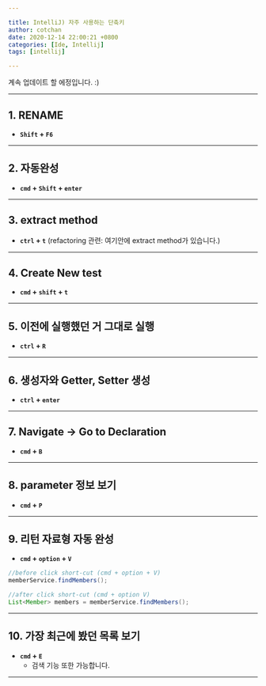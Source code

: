 ```yaml
---

title: IntelliJ) 자주 사용하는 단축키
author: cotchan
date: 2020-12-14 22:00:21 +0800
categories: [Ide, Intellij]
tags: [intellij]     

---
```


계속 업데이트 할 에정입니다. :)

---

## 1. RENAME

+ **`Shift` + `F6`**

---

## 2. 자동완성
 
+ **`cmd` + `Shift` + `enter`**

---

## 3. extract method

+ **`ctrl` + `t`** (refactoring 관련: 여기안에 extract method가 있습니다.)
    
---

## 4. Create New test

+ **`cmd` + `shift` + `t`**

---

## 5. 이전에 실행했던 거 그대로 실행

+ **`ctrl` + `R`**

---

## 6. 생성자와 Getter, Setter 생성

+ **`ctrl` + `enter`**

---

## 7. Navigate -> Go to Declaration


+ **`cmd` + `B`**

---

## 8. parameter 정보 보기

+ **`cmd` + `P`**

---

## 9. 리턴 자료형 자동 완성

+ **`cmd` + `option` + `V`**

```java
//before click short-cut (cmd + option + V)
memberService.findMembers();
```

```java
//after click short-cut (cmd + option V)
List<Member> members = memberService.findMembers();
```

---

## 10. 가장 최근에 봤던 목록 보기

+ **`cmd` + `E`**
  + 검색 기능 또한 가능합니다.

---












